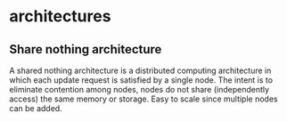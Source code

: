 # architectures

## Share nothing architecture

A shared nothing architecture is a distributed computing architecture in which each update request is satisfied by a single node.
The intent is to eliminate contention among nodes, nodes do not share (independently access) the same memory or storage.
Easy to scale since multiple nodes can be added.